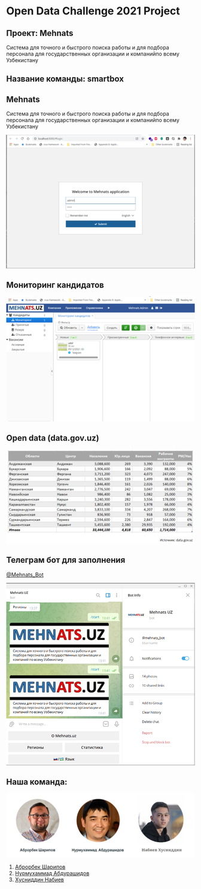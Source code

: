 # Open Data Challenge 2021 Project

## Проект: **Mehnats** 
Система для точного и быстрого поиска работы и для подбора персонала для  государственных организации и компанийпо всему Узбекистану
## Название команды: smartbox

## Mehnats
Система для точного и быстрого поиска работы и для подбора персонала для  государственных организации и компанийпо всему Узбекистану

![Login screen](https://raw.githubusercontent.com/nurmuhammad/Mehnats/main/images/login-screen.png)


## Мониторинг кандидатов
![Login screen](https://raw.githubusercontent.com/nurmuhammad/Mehnats/main/images/monitoring.png)


## Open data (data.gov.uz)
![data-gov-uz](https://raw.githubusercontent.com/nurmuhammad/Mehnats/main/images/data-gov-uz.png)


## Телеграм бот для заполнения 

[@Mehnats_Bot](https://t.me/mehnats_bot)


![Login screen](https://raw.githubusercontent.com/nurmuhammad/Mehnats/main/images/tg-bot.png)


## Наша команда:
![Login screen](https://raw.githubusercontent.com/nurmuhammad/Mehnats/main/images/team.png)

1. [Аброрбек Шарипов](https://t.me/muhseen)
2. [Нурмухаммад Абдурашидов](https://t.me/smartbox_es)
3. [Хусниддин Набиев](https://t.me/kh_2303)
